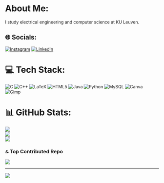 # About Me:
I study electrical engineering and computer science at KU Leuven.<br>


## 🌐 Socials:
[![Instagram](https://img.shields.io/badge/Instagram-%23E4405F.svg?logo=Instagram&logoColor=white)](https://instagram.com/beck.thibaut) [![LinkedIn](https://img.shields.io/badge/LinkedIn-%230077B5.svg?logo=linkedin&logoColor=white)](https://linkedin.com/in/thibaut-beck-49465727b) 

# 💻 Tech Stack:
![C](https://img.shields.io/badge/c-%2300599C.svg?style=for-the-badge&logo=c&logoColor=white) ![C++](https://img.shields.io/badge/c++-%2300599C.svg?style=for-the-badge&logo=c%2B%2B&logoColor=white) ![LaTeX](https://img.shields.io/badge/latex-%23008080.svg?style=for-the-badge&logo=latex&logoColor=white) ![HTML5](https://img.shields.io/badge/html5-%23E34F26.svg?style=for-the-badge&logo=html5&logoColor=white) ![Java](https://img.shields.io/badge/java-%23ED8B00.svg?style=for-the-badge&logo=openjdk&logoColor=white)  ![Python](https://img.shields.io/badge/python-3670A0?style=for-the-badge&logo=python&logoColor=ffdd54) ![MySQL](https://img.shields.io/badge/mysql-4479A1.svg?style=for-the-badge&logo=mysql&logoColor=white) ![Canva](https://img.shields.io/badge/Canva-%2300C4CC.svg?style=for-the-badge&logo=Canva&logoColor=white) ![Gimp](https://img.shields.io/badge/Gimp-657D8B?style=for-the-badge&logo=gimp&logoColor=FFFFFF) 
# 📊 GitHub Stats:
![](https://github-readme-stats.vercel.app/api?username=ThibautBeck1&theme=dark&hide_border=false&include_all_commits=false&count_private=false)<br/>
![](https://github-readme-streak-stats.herokuapp.com/?user=ThibautBeck1&theme=dark&hide_border=false)<br/>
![](https://github-readme-stats.vercel.app/api/top-langs/?username=ThibautBeck1&theme=dark&hide_border=false&include_all_commits=false&count_private=false&layout=compact)

### 🔝 Top Contributed Repo
![](https://github-contributor-stats.vercel.app/api?username=ThibautBeck1&limit=5&theme=dark&combine_all_yearly_contributions=true)

---
[![](https://visitcount.itsvg.in/api?id=ThibautBeck1&icon=0&color=0)](https://visitcount.itsvg.in)

<!-- Proudly created with GPRM ( https://gprm.itsvg.in ) -->
